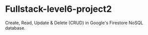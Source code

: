 # Fullstack-level6-project2
Create, Read, Update &amp; Delete (CRUD) in Google's Firestore NoSQL database.
